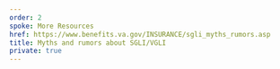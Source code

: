 ```yaml
---
order: 2
spoke: More Resources
href: https://www.benefits.va.gov/INSURANCE/sgli_myths_rumors.asp
title: Myths and rumors about SGLI/VGLI
private: true
---
```

